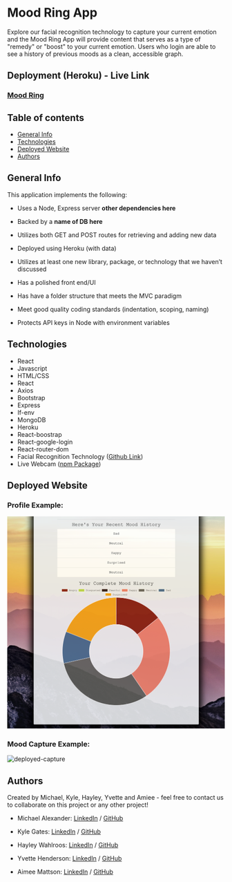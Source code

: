 # Mood Ring App
Explore our facial recognition technology to capture your current emotion and the Mood Ring App will provide content that serves as a type of "remedy" or "boost" to your current emotion. Users who login are able to see a history of previous moods as a clean, accessible graph.

## Deployment (Heroku) - Live Link
### [Mood Ring](https://moody-ring.herokuapp.com/)

## Table of contents
- [General Info](#general-info)
- [Technologies](#technologies)
- [Deployed Website](#deployed-website)
- [Authors](#authors)

## General Info
This application implements the following:

* Uses a Node, Express server ********other dependencies here********

* Backed by a **************name of DB here**************

* Utilizes both GET and POST routes for retrieving and adding new data

* Deployed using Heroku (with data)

* Utilizes at least one new library, package, or technology that we haven’t discussed

* Has a polished front end/UI

* Has have a folder structure that meets the MVC paradigm

* Meet good quality coding standards (indentation, scoping, naming)

* Protects API keys in Node with environment variables

## Technologies
* React
* Javascript
* HTML/CSS
* React
* Axios
* Bootstrap
* Express
* If-env
* MongoDB
* Heroku
* React-boostrap
* React-google-login
* React-router-dom
* Facial Recognition Technology ([Github Link](https://github.com/justadudewhohacks/face-api.js/))
* Live Webcam ([npm Package](https://www.npmjs.com/package/react-webcam))

## Deployed Website
### Profile Example:
<img src="./client/src/profile.png" alt="deployed-profile">

### Mood Capture Example:
<img src="./client/src/moodCapture.png" alt="deployed-capture">


## Authors
Created by Michael, Kyle, Hayley, Yvette and Amiee - feel free to contact us to collaborate on this project or any other project!

* Michael Alexander: [LinkedIn](https://www.linkedin.com/in/michael-m-alexander/) / [GitHub](https://github.com/ALEX00100alex)

* Kyle Gates: [LinkedIn](https://www.linkedin.com/in/kyle-gates-62a131184/) / [GitHub](https://github.com/gateskyle)

* Hayley Wahlroos: [LinkedIn](https://www.linkedin.com/in/wahlroos/) / [GitHub](https://github.com/haywah27)

* Yvette Henderson: [LinkedIn](https://www.linkedin.com/in/yvette-henderson/) / [GitHub](https://github.com/yvettehenderson)

* Aimee Mattson: [LinkedIn](https://www.linkedin.com/in/aimee-mattson-bb060398/) / [GitHub](https://github.com/jinxdoll)

<!-- * [Michael Alexander](https://github.com/ALEX00100alex)
* [Kyle Gates](https://github.com/gateskyle)
* [Hayley Wahlroos](https://github.com/haywah27)
* [Yvette Henderson](https://github.com/yvettehenderson)
* [Aimee Mattson ](https://github.com/jinxdoll) -->
